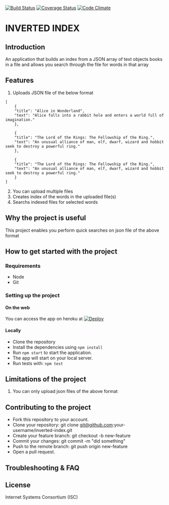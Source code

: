 [![Build Status](https://travis-ci.org/andela-mugorji/Inverted-Index.svg?branch=master)](https://travis-ci.org/andela-mugorji/Inverted-Index)
[![Coverage Status](https://coveralls.io/repos/github/andela-mugorji/Inverted-Index/badge.svg?branch=invertedindex-01-workbranch)](https://coveralls.io/github/andela-mugorji/Inverted-Index?branch=invertedindex-01-workbranch)
[![Code Climate](https://codeclimate.com/github/andela-mugorji/Inverted-Index/badges/gpa.svg)](https://codeclimate.com/github/andela-mugorji/Inverted-Index)

# INVERTED INDEX

## Introduction
An application that builds an index from a JSON array of text objects books in a file and allows you search through the file for words in that array

## Features
1. Uploads JSON file of the below format

```
[
    {
    "title": "Alice in Wonderland",
    "text": "Alice falls into a rabbit hole and enters a world full of imagination."
    },

    {
    "title": "The Lord of the Rings: The Fellowship of the Ring.",
    "text": "An unusual alliance of man, elf, dwarf, wizard and hobbit seek to destroy a powerful ring."
    },

    {
    "title": "The Lord of the Rings: The Fellowship of the Ring.",
    "text": "An unusual alliance of man, elf, dwarf, wizard and hobbit seek to destroy a powerful ring."
    }
]
```

2. You can upload multiple files
3. Creates index of the words in the uploaded file(s)
4. Searchs indexed files for selected words


## Why the project is useful
This project enables you perform quick searches on json file of the above format

## How to get started with the project

### Requirements
* Node
* Git

### Setting up the project 
#### On the web
You can access the app on heroku at
[![Deploy](https://www.herokucdn.com/deploy/button.svg)](https://m-invertedindex-staging.herokuapp.com/)

#### Locally
* Clone the repository
* Install the dependencies using  `npm install`
* Run `npm start` to start the application.
* The app will start on your local server.
* Run tests with: `npm test`


## Limitations of the project
1. You can only upload json files of the above format

## Contributing to the project
* Fork this repository to your account.
* Clone your repository: git clone git@github.com:your-username/inverted-index.git
* Create your feature branch: git checkout -b new-feature
* Commit your changes: git commit -m "did something"
* Push to the remote branch: git push origin new-feature
* Open a pull request.

## Troubleshooting & FAQ


## License
Internet Systems Consortium (ISC)

